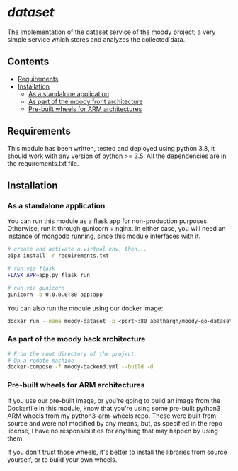# *dataset*

The implementation of the dataset service of the moody project; a very simple service which stores and analyzes the 
collected data.

## Contents
- [Requirements](#requirements)
- [Installation](#installation)
    - [As a standalone application](#as-a-standalone-application)
    - [As part of the moody front architecture](#as-part-of-the-moody-back-architecture)
    - [Pre-built wheels for ARM architectures](#pre-built-wheels-for-arm-architectures)

## Requirements

This module has been written, tested and deployed using python 3.8, it should work with any version of python >= 3.5.
All the dependencies are in the requirements.txt file.

## Installation

### As a standalone application

You can run this module as a flask app for non-production purposes.
Otherwise, run it through gunicorn + nginx. In either case, you will need an instance of mongodb running, since this module interfaces with it.

```bash
# create and activate a virtual env, then...
pip3 install -r requirements.txt

# run via flask
FLASK_APP=app.py flask run

# run via gunicorn
gunicorn -b 0.0.0.0:80 app:app
```

You can also run the module using our docker image:

```bash
docker run --name moody-dataset -p <port>:80 abathargh/moody-go-dataset:latest
```

### As part of the moody back architecture

```bash
# From the root directory of the project
# On a remote machine
docker-compose -f moody-backend.yml --build -d
```

### Pre-built wheels for ARM architectures

If you use our pre-built image, or you're going to build an image from the Dockerfile in this module, know that you're using some pre-built python3 ARM wheels from my python3-arm-wheels repo. 
These were built from source and were not modified by any means, but, as specified in the repo license, I have no responsibilities for anything that may happen by using them. 

If you don't trust those wheels, it's better to install the libraries from source yourself, or to build your own wheels.

